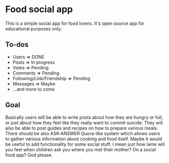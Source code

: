 # Food social app
This is a simple social app for food lovers.
It's open source app for educational purposes only.

## To-dos

- Users => DONE
- Posts => In progress
- Votes => Pending
- Comments => Pending
- Following/Link/Friendship => Pending
- Messages => Maybe
- ...and more to come

## Goal

Basically users will be able to write posts about how they are hungry or full, or just about how they feel like they really want to commit suicide. They will also be able to post guides and recipes on how to prepare various meals. There should be also ASK-ANSWER Quora-like system which allows users to gather various information about cooking and food itself. Maybe it would be useful to add functionality for some social stuff. I mean just how lame will you feel when children ask you where you met their mother? On a social food app? God please.
